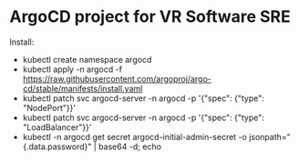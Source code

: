 # ArgoCD project for VR Software SRE

Install:
- kubectl create namespace argocd
- kubectl apply -n argocd -f https://raw.githubusercontent.com/argoproj/argo-cd/stable/manifests/install.yaml
- kubectl patch svc argocd-server -n argocd -p '{"spec": {"type": "NodePort"}}'
- kubectl patch svc argocd-server -n argocd -p '{"spec": {"type": "LoadBalancer"}}'
- kubectl -n argocd get secret argocd-initial-admin-secret -o jsonpath="{.data.password}" | base64 -d; echo